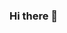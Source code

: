 ### Hi there 👋

<!--
**Creepyloki/Creepyloki** is a ✨ _special_ ✨ repository because its `README.md` (this file) appears on your GitHub profile.

Here is a Meet Crash Hack which is verified and you
can use it to bunk your meet classes and enjoy!!

Mail me if you have any Trouble :) eharsh615@gmail.com


Instructions to execute it ->

1. Navigate to /Meet Crash Hack
2.
